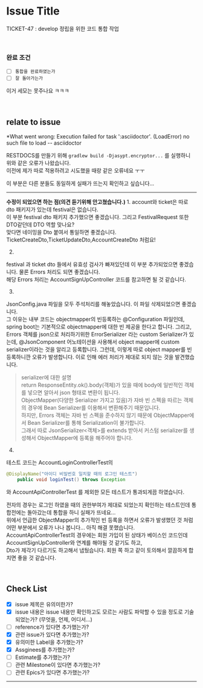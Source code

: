 # Issue Title

TICKET-47 : develop 정립을 위한 코드 통합 작업

<br>

### 완료 조건

- [ ] `통합을 완료하였는가`
- [ ] `잘 돌아가는가`

이거 세모는 못주나요 ㅋㅋㅋ  

<br> 

## relate to issue
*What went wrong:
Execution failed for task ':asciidoctor'.
(LoadError) no such file to load -- asciidoctor

RESTDOCS를 만들기 위해 ``gradlew build -Djasypt.encryptor...`` 를 실행하니 위와 같은 오류가 나왔습니다.  
이전에 제가 따로 적용하려고 시도했을 때랑 같은 오류네요 ㅜㅜ  

이 부분은 다른 분들도 동일하게 실패가 뜨는지 확인하고 싶습니다...  
***

**수정이 되었으면 하는 점(의견 듣기위해 안고쳤습니다.)**
1.
account와 ticket은 따로 dto 패키지가 있는데 festival은 없습니다.  
이 부분 festival dto 패키지 추가했으면 좋겠습니다. 그리고 FestivalRequest 또한 DTO같던데 DTO 역할 맞나요?  
맞다면 네이밍을 Dto 붙여서 통일하면 좋겠습니다. TicketCreateDto,TicketUpdateDto,AccountCreateDto 처럼요!  

2.
festival 과 ticket dto 들에서 유효성 검사가 빠져있던데 이 부분 추가되었으면 좋겠습니다. 물론 Errors 처리도 되면 좋겠습니다.  
해당 Errors 처리는 AccountSignUpController 코드를 참고하면 될 것 같습니다.  

3.
JsonConfig.java 파일을 모두 주석처리를 해놓았습니다. 이 파일 삭제되었으면 좋겠습니다.  
그 이유는 내부 코드는 objectmapper의 빈등록하는 @Configuration 파일인데, spring boot는 기본적으로 objectmapper에 대한 빈 제공을 한다고 합니다.
그리고, Errors 객체를 json으로 처리하기위한 ErrorSerializer 라는 custom Serializer가 있는데, @JsonComponent 어노테이션을 사용해서 object mapper에
custom serializer이라는 것을 알리고 등록합니다. 그런데, 이렇게 따로 object mapper를 빈등록하니깐 오류가 발생합니다. 이로 인해 에러 처리가 제대로 되지 않는 것을 발견했습니다.
  
>serializer에 대한 설명  
>return ResponseEntity.ok().body(객체)가 있을 때에 body에 일반적인 객체를 넣으면 알아서 json 형태로 변환이 됩니다.  
>ObjectMapper(다양한 Serializer 가지고 있음)가 자바 빈 스펙을 따르는 객체의 경우에 Bean Serializer를 이용해서 변환해주기 때문입니다.  
>하지만, Errors 객체는 자바 빈 스펙을 준수하지 않기 때문에 ObjectMapper에서 Bean Serializer를 통해 Serialization이 불가합니다.  
>그래서 따로 JsonSerializer<객체>를 extends 받아서 커스텀 serializer를 생성해서 ObjectMapper에 등록을 해주어야 합니다.

4.
테스트 코드는 AccountLoginControllerTest의  
```java
@DisplayName("아이디 비밀번호 일치할 때의 로그인 테스트")
    public void loginTest() throws Exception
```
와 AccountApiControllerTest 를 제외한 모든 테스트가 통과되게끔 하였습니다.  

전자의 경우는 로그인 하였을 때의 권한부여가 제대로 되었는지 확인하는 테스트인데 통합전에는 돌아갔는데 통합을 하니 실패가 뜨네요...  
위에서 언급한 ObjectMapper의 추가적인 빈 등록을 하면서 오류가 발생했던 것 처럼 어떤 부분에서 오류가 나나 봅니다... 아직 해결 못했습니다.  
AccountApiControllerTest의 경우에는 회원 가입이 된 상태가 베이스인 코드인데 AccountSignUpController와 연계를 해야될 것 같기도 하고,  
Dto가 제각기 다르기도 하고해서 냅뒀습니다. 회원 쪽 하고 같이 토의해서 깔끔하게 합치면 좋을 것 같습니다.  


<br>

## Check List
- [x] issue 제목은 유의미한가?
- [x] issue 내용은 issue 내용만 확인하고도 모르는 사람도 파악할 수 있을 정도로 기술되었는가? (무엇을, 언제, 어디서...)
- [ ] reference가 있다면 추가했는가?
- [x] 관련 issue가 있다면 추가했는가?
- [x] 유의미한 Label을 추가했는가?
- [x] Assginees를 추가했는가?
- [ ] Estimate를 추가했는가?
- [ ] 관련 Milestone이 있다면 추가했는가?
- [ ] 관련 Epics가 있다면 추가했는가?

---

